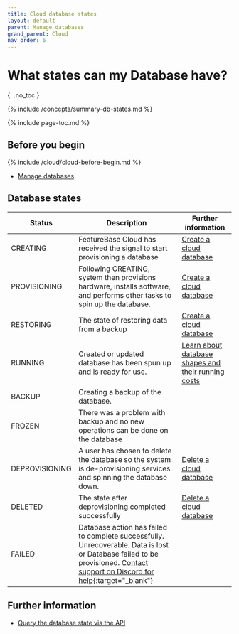 ```yaml
---
title: Cloud database states
layout: default
parent: Manage databases
grand_parent: Cloud
nav_order: 6
---
```


# What states can my Database have?
{: .no_toc }

{% include /concepts/summary-db-states.md %}

{% include page-toc.md %}

## Before you begin

{% include /cloud/cloud-before-begin.md %}
* [Manage databases](/docs/cloud/cloud-databases/cloud-db-manage)

## Database states

| Status | Description | Further information |
|---|---|---|
| CREATING | FeatureBase Cloud has received the signal to start provisioning a database | [Create a cloud database](/docs/cloud/cloud-databases/cloud-db-create-custom) |
| PROVISIONING | Following CREATING, system then provisions hardware, installs software, and performs other tasks to spin up the database. | [Create a cloud database](/docs/cloud/cloud-databases/cloud-db-create-custom) |
| RESTORING | The state of restoring data from a backup | [Create a cloud database](/docs/cloud/cloud-databases/cloud-db-create-custom) |
| RUNNING |  Created or updated database has been spun up and is ready for use. | [Learn about database shapes and their running costs](/docs/cloud/cloud-databases/cloud-db-shape) |
| BACKUP |  Creating a backup of the database. |  |
| FROZEN | There was a problem with backup and no new operations can be done on the database |
| DEPROVISIONING |  A user has chosen to delete the database so the system is de-provisioning services and spinning the database down. | [Delete a cloud database](/docs/cloud/cloud-databases/cloud-db-delete) |
| DELETED |  The state after deprovisioning completed successfully | [Delete a cloud database](/docs/cloud/cloud-databases/cloud-db-delete) |
| FAILED | Database action has failed to complete successfully. Unrecoverable. Data is lost or Database failed to be provisioned. [Contact support on Discord for help](https://discord.gg/featurefirstai){:target="_blank"} |


## Further information

* [Query the database state via the API](https://api-docs-featurebase-cloud.redoc.ly/latest#operation/getDatabase)
